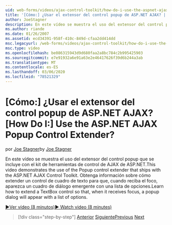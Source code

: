 ```yaml
---
uid: web-forms/videos/ajax-control-toolkit/how-do-i-use-the-aspnet-ajax-popup-control-extender
title: '[Cómo:] ¿Usar el extensor del control popup de ASP.NET AJAX? | Microsoft Docs'
author: JoeStagner
description: En este vídeo se muestra el uso del extensor del control popup que se incluye con el kit de herramientas de control de AJAX de ASP.NET. Obtenga información sobre cómo extender un control TextBox para que...
ms.author: riande
ms.date: 01/26/2007
ms.assetid: ecd34391-958f-410c-849d-cfaa2dd414dd
msc.legacyurl: /web-forms/videos/ajax-control-toolkit/how-do-i-use-the-aspnet-ajax-popup-control-extender
msc.type: video
ms.openlocfilehash: be086315943d9d680faa2a8bc784c2b995425903
ms.sourcegitcommit: e7e91932a6e91a63e2e46417626f39d6b244a3ab
ms.translationtype: MT
ms.contentlocale: es-ES
ms.lasthandoff: 03/06/2020
ms.locfileid: "78521329"
---
```

# <a name="how-do-i-use-the-aspnet-ajax-popup-control-extender"></a><span data-ttu-id="7033c-105">[Cómo:] ¿Usar el extensor del control popup de ASP.NET AJAX?</span><span class="sxs-lookup"><span data-stu-id="7033c-105">[How Do I:] Use the ASP.NET AJAX Popup Control Extender?</span></span>

<span data-ttu-id="7033c-106">por [Joe Stagner](https://github.com/JoeStagner)</span><span class="sxs-lookup"><span data-stu-id="7033c-106">by [Joe Stagner](https://github.com/JoeStagner)</span></span>

<span data-ttu-id="7033c-107">En este vídeo se muestra el uso del extensor del control popup que se incluye con el kit de herramientas de control de AJAX de ASP.NET.</span><span class="sxs-lookup"><span data-stu-id="7033c-107">This video demonstrates the use of the Popup control extender that ships with the ASP.NET AJAX Control Toolkit.</span></span> <span data-ttu-id="7033c-108">Obtenga información sobre cómo extender un control de cuadro de texto para que, cuando reciba el foco, aparezca un cuadro de diálogo emergente con una lista de opciones.</span><span class="sxs-lookup"><span data-stu-id="7033c-108">Learn how to extend a TextBox control so that, when it receives focus, a popup dialog will appear with a list of options.</span></span>

[<span data-ttu-id="7033c-109">&#9654;Ver vídeo (8 minutos)</span><span class="sxs-lookup"><span data-stu-id="7033c-109">&#9654; Watch video (8 minutes)</span></span>](https://channel9.msdn.com/Blogs/ASP-NET-Site-Videos/how-do-i-use-the-aspnet-ajax-popup-control-extender)

> [!div class="step-by-step"]
> <span data-ttu-id="7033c-110">[Anterior](how-do-i-use-the-aspnet-ajax-textboxwatermark-control-extender.md)
> [Siguiente](how-do-i-use-the-aspnet-ajax-modalpopup-extender-control.md)</span><span class="sxs-lookup"><span data-stu-id="7033c-110">[Previous](how-do-i-use-the-aspnet-ajax-textboxwatermark-control-extender.md)
[Next](how-do-i-use-the-aspnet-ajax-modalpopup-extender-control.md)</span></span>
